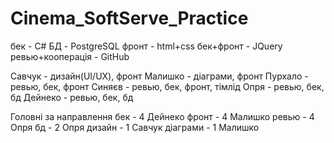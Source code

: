# Cinema_SoftServe_Practice

бек - C#
БД - PostgreSQL
фронт - html+css
бек+фронт - JQuery
ревью+кооперація - GitHub


Савчук - дизайн(UI/UX), фронт
Малишко - діаграми, фронт 
Пурхало - ревью, бек, фронт
Синяєв - ревью, бек, фронт, тімлід
Опря - ревью, бек, бд
Дейнеко - ревью, бек, бд


Головні за направлення
бек - 4      Дейнеко
фронт - 4    Малишко
ревью - 4    Опря
бд - 2       Опря
дизайн - 1   Савчук
діаграми - 1 Малишко

